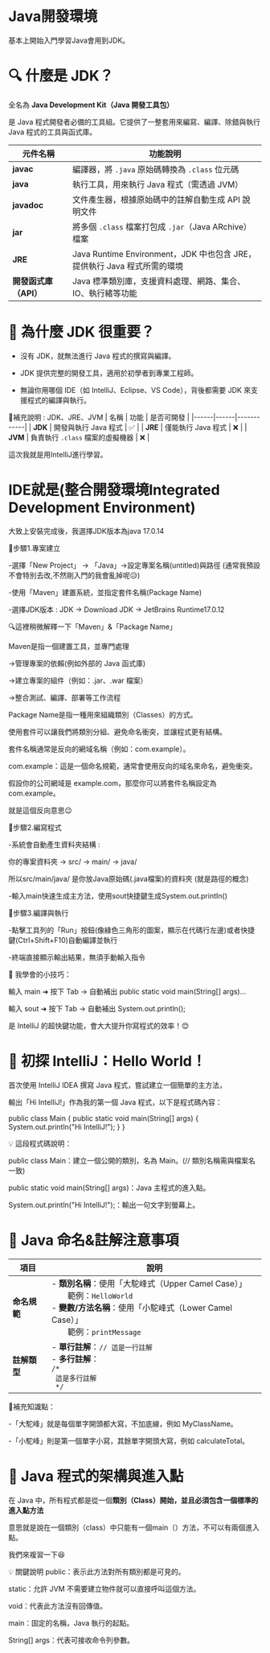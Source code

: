 # Java開發環境
基本上開始入門學習Java會用到JDK。
# 🔍 什麼是 JDK？
全名為 **Java Development Kit（Java 開發工具包）**

是 Java 程式開發者必備的工具組。它提供了一整套用來編寫、編譯、除錯與執行 Java 程式的工具與函式庫。

| 元件名稱 | 功能說明 |
|----------|----------|
| **javac** | 編譯器，將 `.java` 原始碼轉換為 `.class` 位元碼 |
| **java** | 執行工具，用來執行 Java 程式（需透過 JVM） |
| **javadoc** | 文件產生器，根據原始碼中的註解自動生成 API 說明文件 |
| **jar** | 將多個 `.class` 檔案打包成 `.jar`（Java ARchive）檔案 |
| **JRE** | Java Runtime Environment，JDK 中也包含 JRE，提供執行 Java 程式所需的環境 |
| **開發函式庫（API）** | Java 標準類別庫，支援資料處理、網路、集合、IO、執行緒等功能 |

# 🚀 為什麼 JDK 很重要？
- 沒有 JDK，就無法進行 Java 程式的撰寫與編譯。

- JDK 提供完整的開發工具，適用於初學者到專業工程師。

- 無論你用哪個 IDE（如 IntelliJ、Eclipse、VS Code），背後都需要 JDK 來支援程式的編譯與執行。

🧠補充說明 : JDK、JRE、JVM
| 名稱 | 功能 | 是否可開發 |
|------|------|------------|
| **JDK** | 開發與執行 Java 程式 | ✅ |
| **JRE** | 僅能執行 Java 程式 | ❌ |
| **JVM** | 負責執行 `.class` 檔案的虛擬機器 | ❌ |

這次我就是用IntelliJ進行學習。

# IDE就是(整合開發環境Integrated Development Environment)

大致上安裝完成後，我選擇JDK版本為java 17.0.14

📌步驟1.專案建立

-選擇「New Project」 → 「Java」→設定專案名稱(untitled)與路徑 (通常我預設不會特別去改,不然剛入門的我會亂掉呢😥)

-使用「Maven」建置系統，並指定套件名稱(Package Name)

-選擇JDK版本 : JDK → Download JDK → JetBrains Runtime17.0.12

🔍這裡稍微解釋一下「Maven」&「Package Name」

Maven是指一個建置工具，並專門處理

→管理專案的依賴(例如外部的 Java 函式庫)

→建立專案的組件（例如：.jar、.war 檔案）

→整合測試、編譯、部署等工作流程

Package Name是指一種用來組織類別（Classes）的方式。

使用套件可以讓我們將類別分組、避免命名衝突，並讓程式更有結構。

套件名稱通常是反向的網域名稱（例如：com.example）。

com.example：這是一個命名規範，通常會使用反向的域名來命名，避免衝突。

假設你的公司網域是 example.com，那麼你可以將套件名稱設定為 com.example。

就是這個反向意思😉

📌步驟2.編寫程式

-系統會自動產生資料夾結構 : 

你的專案資料夾 → src/ → main/ → java/

所以src/main/java/ 是你放Java原始碼(.java檔案)的資料夾 (就是路徑的概念)

-輸入main快速生成主方法，使用sout快捷鍵生成System.out.printIn()

📌步驟3.編譯與執行

-點擊工具列的「Run」按鈕(像綠色三角形的圖案，顯示在代碼行左邊)或者快捷鍵(Ctrl+Shift+F10)自動編譯並執行

-終端直接顯示輸出結果，無須手動輸入指令

🚀 我學會的小技巧：

輸入 main ➜ 按下 Tab → 自動補出 public static void main(String[] args)...

輸入 sout ➜ 按下 Tab → 自動補出 System.out.println();

是 IntelliJ 的超快鍵功能，會大大提升你寫程式的效率！😊

# 🧪 初探 IntelliJ：Hello World！
首次使用 IntelliJ IDEA 撰寫 Java 程式，嘗試建立一個簡單的主方法，

輸出「Hi IntelliJ!」作為我的第一個 Java 程式，以下是程式碼內容：

public class Main {
    public static void main(String[] args) {
        System.out.println("Hi IntelliJ!");
    }
}

💡 這段程式碼說明：

public class Main：建立一個公開的類別，名為 Main。(// 類別名稱需與檔案名一致)

public static void main(String[] args)：Java 主程式的進入點。

System.out.println("Hi IntelliJ!");：輸出一句文字到螢幕上。

# 🧠 Java 命名&註解注意事項

| 項目 | 說明 |
|------|------|
| **命名規範** | - **類別名稱**：使用「大駝峰式（Upper Camel Case）」<br>　　範例：`HelloWorld`<br>- **變數/方法名稱**：使用「小駝峰式（Lower Camel Case）」<br>　　範例：`printMessage` |
| **註解類型** | - **單行註解**：`// 這是一行註解`<br>- **多行註解**：<br>`/*`<br>` 這是多行註解`<br>` */` |

📌補充知識點：

-「大駝峰」就是每個單字開頭都大寫，不加底線，例如 MyClassName。

-「小駝峰」則是第一個單字小寫，其餘單字開頭大寫，例如 calculateTotal。

# 🧩 Java 程式的架構與進入點

在 Java 中，所有程式都是從一個**類別（Class）**開始，並且必須包含一個標準的**進入點方法**

意思就是說在一個類別（class）中只能有一個main（）方法，不可以有兩個進入點。

我們來複習一下😆

💡 關鍵說明
public：表示此方法對所有類別都是可見的。

static：允許 JVM 不需要建立物件就可以直接呼叫這個方法。

void：代表此方法沒有回傳值。

main：固定的名稱，Java 執行的起點。

String[] args：代表可接收命令列參數。
